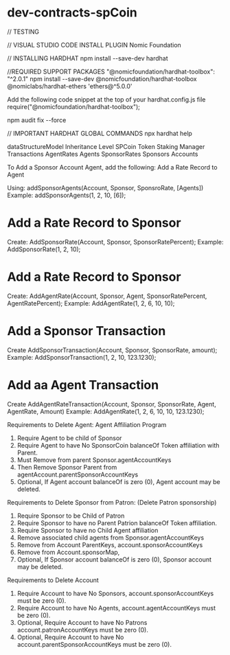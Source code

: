 # dev-contracts-spCoin

// TESTING

// VISUAL STUDIO CODE INSTALL PLUGIN
Nomic Foundation

// INSTALLING HARDHAT
npm install --save-dev hardhat

//REQUIRED SUPPORT PACKAGES
"@nomicfoundation/hardhat-toolbox": "^2.0.1"
npm install --save-dev @nomicfoundation/hardhat-toolbox  @nomiclabs/hardhat-ethers 'ethers@^5.0.0'

Add the following code snippet at the top of your hardhat.config.js file
require("@nomicfoundation/hardhat-toolbox");

npm audit fix --force

// IMPORTANT HARDHAT GLOBAL COMMANDS
npx hardhat help

dataStructureModel Inheritance Level
SPCoin
  Token
      Staking Manager
        Transactions
          AgentRates
            Agents
              SponsorRates
                Sponsors
                  Accounts



To Add a Sponsor Account Agent, add the following:
Add a Rate Record to Agent

Using: addSponsorAgents(Account, Sponsor, SponsroRate, [Agents])
Example: addSponsorAgents(1, 2, 10, [6]); 

Add a Rate Record to Sponsor
================================================
Create:  AddSponsorRate(Account, Sponsor, SponsorRatePercent);
Example: AddSponsorRate(1, 2, 10);

Add a Rate Record to Sponsor
================================================
Create: AddAgentRate(Account, Sponsor, Agent, SponsorRatePercent, AgentRatePercent);
Example: AddAgentRate(1, 2, 6, 10, 10);

Add a Sponsor Transaction
================================================
Create AddSponsorTransaction(Account, Sponsor, SponsorRate, amount);
Example: AddSponsorTransaction(1, 2, 10, 123.1230);

Add aa Agent Transaction
================================================
Create AddAgentRateTransaction(Account, Sponsor, SponsorRate, Agent, AgentRate, Amount)
Example: AddAgentRate(1, 2, 6, 10, 10, 123.1230);


Requirements to Delete Agent: Agent Affiliation Program
1. Require Agent to be child of Sponsor
2. Require Agent to have No SponsorCoin balanceOf Token affiliation with Parent.
3. Must Remove from parent Sponsor.agentAccountKeys
4. Then Remove Sponsor Parent from agentAccount.parentSponsorAccountKeys
5. Optional, If Agent account balanceOf is zero (0), Agent account may be deleted.

Requirements to Delete Sponsor from Patron: (Delete Patron sponsorship)
1. Require Sponsor to be Child of Patron
2. Require Sponsor to have no Parent Patrion balanceOf Token affiliation.
3. Require Sponsor to have no Child Agent affiliation
4. Remove associated child agents from Sponsor.agentAccountKeys
5. Remove from Account ParentKeys, account.sponsorAccountKeys
6. Remove from Account.sponsorMap, 
7. Optional, If Sponsor account balanceOf is zero (0), Sponsor account may be deleted.

Requirements to Delete Account
1. Require Account to have No Sponsors, account.sponsorAccountKeys must be zero (0).
2. Require Account to have No Agents, account.agentAccountKeys must be zero (0).
3. Optional, Require Account to have No Patrons account.patronAccountKeys must be zero (0).
4. Optional, Require Account to have No account.parentSponsorAccountKeys must be zero (0).
